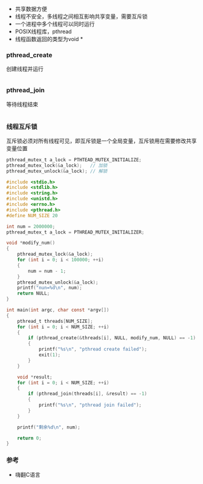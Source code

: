 - 共享数据方便
- 线程不安全，多线程之间相互影响共享变量，需要互斥锁
- 一个进程中多个线程可以同时运行
- POSIX线程库，pthread
- 线程函数返回的类型为void *

### pthread_create
创建线程并运行
```c

```

### pthread_join
等待线程结束
```c

```

### 线程互斥锁
互斥锁必须对所有线程可见，即互斥锁是一个全局变量，互斥锁用在需要修改共享变量位置
```c
pthread_mutex_t a_lock = PTHTEAD_MUTEX_INITIALIZE;
pthread_mutex_lock(&a_lock);   // 加锁
pthread_mutex_unlock(&a_lock); // 解锁
```

```c
#include <stdio.h>
#include <stdlib.h>
#include <string.h>
#include <unistd.h>
#include <errno.h>
#include <pthread.h>
#define NUM_SIZE 20

int num = 2000000;
pthread_mutex_t a_lock = PTHREAD_MUTEX_INITIALIZER;

void *modify_num()
{
    pthread_mutex_lock(&a_lock);
    for (int i = 0; i < 100000; ++i)
    {
        num = num - 1;
    }
    pthread_mutex_unlock(&a_lock);
    printf("nun=%d\n", num);
    return NULL;
}

int main(int argc, char const *argv[])
{
    pthread_t threads[NUM_SIZE];
    for (int i = 0; i < NUM_SIZE; ++i)
    {
        if (pthread_create(&threads[i], NULL, modify_num, NULL) == -1)
        {
            printf("%s\n", "pthread create failed");
            exit(1);
        }
    }

    void *result;
    for (int i = 0; i < NUM_SIZE; ++i)
    {
        if (pthread_join(threads[i], &result) == -1)
        {
            printf("%s\n", "pthread join failed");
        }
    }

    printf("剩余%d\n", num);

    return 0;
}
```

### 参考
- 嗨翻C语言